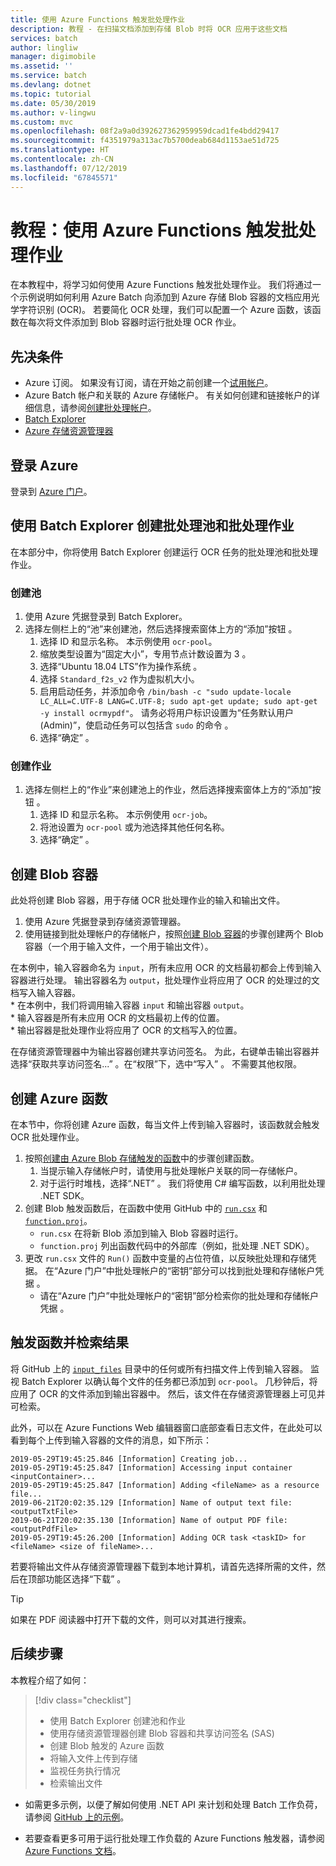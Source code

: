 ```yaml
---
title: 使用 Azure Functions 触发批处理作业
description: 教程 - 在扫描文档添加到存储 Blob 时将 OCR 应用于这些文档
services: batch
author: lingliw
manager: digimobile
ms.assetid: ''
ms.service: batch
ms.devlang: dotnet
ms.topic: tutorial
ms.date: 05/30/2019
ms.author: v-lingwu
ms.custom: mvc
ms.openlocfilehash: 08f2a9a0d392627362959959dcad1fe4bdd29417
ms.sourcegitcommit: f4351979a313ac7b5700deab684d1153ae51d725
ms.translationtype: HT
ms.contentlocale: zh-CN
ms.lasthandoff: 07/12/2019
ms.locfileid: "67845571"
---
```

# <a name="tutorial-trigger-a-batch-job-using-azure-functions"></a>教程：使用 Azure Functions 触发批处理作业

在本教程中，将学习如何使用 Azure Functions 触发批处理作业。 我们将通过一个示例说明如何利用 Azure Batch 向添加到 Azure 存储 Blob 容器的文档应用光学字符识别 (OCR)。 若要简化 OCR 处理，我们可以配置一个 Azure 函数，该函数在每次将文件添加到 Blob 容器时运行批处理 OCR 作业。

## <a name="prerequisites"></a>先决条件

* Azure 订阅。 如果没有订阅，请在开始之前创建一个[试用帐户](https://www.azure.cn/pricing/1rmb-trial/)。
* Azure Batch 帐户和关联的 Azure 存储帐户。 有关如何创建和链接帐户的详细信息，请参阅[创建批处理帐户](quick-create-portal.md#create-a-batch-account)。
* [Batch Explorer](https://azure.github.io/BatchExplorer/)
* [Azure 存储资源管理器](https://azure.microsoft.com/features/storage-explorer/)

## <a name="sign-in-to-azure"></a>登录 Azure

登录到 [Azure 门户](https://portal.azure.cn)。

## <a name="create-a-batch-pool-and-batch-job-using-batch-explorer"></a>使用 Batch Explorer 创建批处理池和批处理作业

在本部分中，你将使用 Batch Explorer 创建运行 OCR 任务的批处理池和批处理作业。 

### <a name="create-a-pool"></a>创建池

1. 使用 Azure 凭据登录到 Batch Explorer。
1. 选择左侧栏上的“池”来创建池，然后选择搜索窗体上方的“添加”按钮   。 
    1. 选择 ID 和显示名称。 本示例使用 `ocr-pool`。
    1. 缩放类型设置为“固定大小”，专用节点计数设置为 3  。
    1. 选择“Ubuntu 18.04 LTS”作为操作系统  。
    1. 选择 `Standard_f2s_v2` 作为虚拟机大小。
    1. 启用启动任务，并添加命令 `/bin/bash -c "sudo update-locale LC_ALL=C.UTF-8 LANG=C.UTF-8; sudo apt-get update; sudo apt-get -y install ocrmypdf"`。 请务必将用户标识设置为“任务默认用户 (Admin)”，使启动任务可以包括含 `sudo` 的命令  。
    1. 选择“确定”  。
### <a name="create-a-job"></a>创建作业

1. 选择左侧栏上的“作业”来创建池上的作业，然后选择搜索窗体上方的“添加”按钮   。 
    1. 选择 ID 和显示名称。 本示例使用 `ocr-job`。
    1. 将池设置为 `ocr-pool` 或为池选择其他任何名称。
    1. 选择“确定”  。


## <a name="create-blob-containers"></a>创建 Blob 容器

此处将创建 Blob 容器，用于存储 OCR 批处理作业的输入和输出文件。

1. 使用 Azure 凭据登录到存储资源管理器。
1. 使用链接到批处理帐户的存储帐户，按照[创建 Blob 容器](https://docs.microsoft.com/azure/vs-azure-tools-storage-explorer-blobs#create-a-blob-container)的步骤创建两个 Blob 容器（一个用于输入文件，一个用于输出文件）。

在本例中，输入容器命名为 `input`，所有未应用 OCR 的文档最初都会上传到输入容器进行处理。 输出容器名为 `output`，批处理作业将应用了 OCR 的处理过的文档写入输入容器。  
    * 在本例中，我们将调用输入容器 `input` 和输出容器 `output`。  
    * 输入容器是所有未应用 OCR 的文档最初上传的位置。  
    * 输出容器是批处理作业将应用了 OCR 的文档写入的位置。  

在存储资源管理器中为输出容器创建共享访问签名。 为此，右键单击输出容器并选择“获取共享访问签名...”  。在“权限”下，选中“写入”   。 不需要其他权限。  

## <a name="create-an-azure-function"></a>创建 Azure 函数

在本节中，你将创建 Azure 函数，每当文件上传到输入容器时，该函数就会触发 OCR 批处理作业。

1. 按照[创建由 Azure Blob 存储触发的函数](https://docs.microsoft.com/azure/azure-functions/functions-create-storage-blob-triggered-function)中的步骤创建函数。
    1. 当提示输入存储帐户时，请使用与批处理帐户关联的同一存储帐户。
    1. 对于运行时堆栈，选择“.NET”  。 我们将使用 C# 编写函数，以利用批处理 .NET SDK。
1. 创建 Blob 触发函数后，在函数中使用 GitHub 中的 [`run.csx`](https://github.com/Azure-Samples/batch-functions-tutorial/blob/master/run.csx) 和 [`function.proj`](https://github.com/Azure-Samples/batch-functions-tutorial/blob/master/function.proj)。
    * `run.csx` 在将新 Blob 添加到输入 Blob 容器时运行。
    * `function.proj` 列出函数代码中的外部库（例如，批处理 .NET SDK）。
1. 更改 `run.csx` 文件的 `Run()` 函数中变量的占位符值，以反映批处理和存储凭据。 在“Azure 门户”中批处理帐户的“密钥”部分可以找到批处理和存储帐户凭据  。
    * 请在“Azure 门户”中批处理帐户的“密钥”部分检索你的批处理和存储帐户凭据  。 

## <a name="trigger-the-function-and-retrieve-results"></a>触发函数并检索结果

将 GitHub 上的 [`input_files`](https://github.com/Azure-Samples/batch-functions-tutorial/tree/master/input_files) 目录中的任何或所有扫描文件上传到输入容器。 监视 Batch Explorer 以确认每个文件的任务都已添加到 `ocr-pool`。 几秒钟后，将应用了 OCR 的文件添加到输出容器中。 然后，该文件在存储资源管理器上可见并可检索。

此外，可以在 Azure Functions Web 编辑器窗口底部查看日志文件，在此处可以看到每个上传到输入容器的文件的消息，如下所示：

```
2019-05-29T19:45:25.846 [Information] Creating job...
2019-05-29T19:45:25.847 [Information] Accessing input container <inputContainer>...
2019-05-29T19:45:25.847 [Information] Adding <fileName> as a resource file...
2019-06-21T20:02:35.129 [Information] Name of output text file: <outputTxtFile>
2019-06-21T20:02:35.130 [Information] Name of output PDF file: <outputPdfFile>
2019-05-29T19:45:26.200 [Information] Adding OCR task <taskID> for <fileName> <size of fileName>...
```

若要将输出文件从存储资源管理器下载到本地计算机，请首先选择所需的文件，然后在顶部功能区选择“下载”  。 

> [!TIP]
> 如果在 PDF 阅读器中打开下载的文件，则可以对其进行搜索。

## <a name="next-steps"></a>后续步骤

本教程介绍了如何： 

> [!div class="checklist"]
> * 使用 Batch Explorer 创建池和作业
> * 使用存储资源管理器创建 Blob 容器和共享访问签名 (SAS)
> * 创建 Blob 触发的 Azure 函数
> * 将输入文件上传到存储
> * 监视任务执行情况
> * 检索输出文件

* 如需更多示例，以便了解如何使用 .NET API 来计划和处理 Batch 工作负荷，请参阅 [GitHub 上的示例](https://github.com/Azure-Samples/azure-batch-samples/tree/master/CSharp)。 

* 若要查看更多可用于运行批处理工作负载的 Azure Functions 触发器，请参阅 [Azure Functions 文档](https://docs.microsoft.com/azure/azure-functions/functions-triggers-bindings)。
